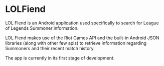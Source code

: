 # LOLFiend

LOL Fiend is an Android application used specifically to search for League of Legends Summoner information.

LOL Fiend makes use of the Riot Games API and the built-in Android JSON libraries (along with other few apis) to retrieve information
regarding Summoners and their recent match history.

The app is currently in its first stage of development.
